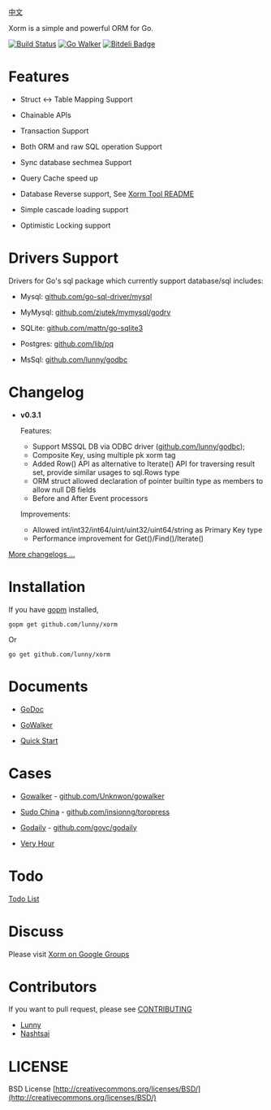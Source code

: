 [中文](https://github.com/lunny/xorm/blob/master/README_CN.md)

Xorm is a simple and powerful ORM for Go.

[![Build Status](https://drone.io/github.com/lunny/xorm/status.png)](https://drone.io/github.com/lunny/xorm/latest)  [![Go Walker](http://gowalker.org/api/v1/badge)](http://gowalker.org/github.com/lunny/xorm) [![Bitdeli Badge](https://d2weczhvl823v0.cloudfront.net/lunny/xorm/trend.png)](https://bitdeli.com/free "Bitdeli Badge")

# Features

* Struct <-> Table Mapping Support

* Chainable APIs
 
* Transaction Support

* Both ORM and raw SQL operation Support

* Sync database sechmea Support

* Query Cache speed up

* Database Reverse support, See [Xorm Tool README](https://github.com/lunny/xorm/blob/master/xorm/README.md)

* Simple cascade loading support

* Optimistic Locking support


# Drivers Support

Drivers for Go's sql package which currently support database/sql includes:

* Mysql: [github.com/go-sql-driver/mysql](https://github.com/go-sql-driver/mysql)

* MyMysql: [github.com/ziutek/mymysql/godrv](https://github.com/ziutek/mymysql/godrv)

* SQLite: [github.com/mattn/go-sqlite3](https://github.com/mattn/go-sqlite3)

* Postgres: [github.com/lib/pq](https://github.com/lib/pq)

* MsSql: [github.com/lunny/godbc](https://github.com/lunny/godbc)

# Changelog

* **v0.3.1** 

	Features:
	* Support MSSQL DB via ODBC driver ([github.com/lunny/godbc](https://github.com/lunny/godbc));
	* Composite Key, using multiple pk xorm tag 
	* Added Row() API as alternative to Iterate() API for traversing result set, provide similar usages to sql.Rows type
	* ORM struct allowed declaration of pointer builtin type as members to allow null DB fields 
	* Before and After Event processors

	Improvements:
	* Allowed int/int32/int64/uint/uint32/uint64/string as Primary Key type
	* Performance improvement for Get()/Find()/Iterate()

[More changelogs ...](https://github.com/lunny/xorm/blob/master/docs/Changelog.md)

# Installation

If you have [gopm](https://github.com/gpmgo/gopm) installed, 

	gopm get github.com/lunny/xorm
	
Or

	go get github.com/lunny/xorm

# Documents

* [GoDoc](http://godoc.org/github.com/lunny/xorm)

* [GoWalker](http://gowalker.org/github.com/lunny/xorm)

* [Quick Start](https://github.com/lunny/xorm/blob/master/docs/QuickStartEn.md)

# Cases

* [Gowalker](http://gowalker.org) - [github.com/Unknwon/gowalker](http://github.com/Unknwon/gowalker)

* [Sudo China](http://sudochina.com) - [github.com/insionng/toropress](http://github.com/insionng/toropress)

* [Godaily](http://godaily.org) - [github.com/govc/godaily](http://github.com/govc/godaily)

* [Very Hour](http://veryhour.com/)

# Todo

[Todo List](https://trello.com/b/IHsuAnhk/xorm)

# Discuss

Please visit [Xorm on Google Groups](https://groups.google.com/forum/#!forum/xorm)

# Contributors

If you want to pull request, please see [CONTRIBUTING](https://github.com/lunny/xorm/blob/master/CONTRIBUTING.md)

* [Lunny](https://github.com/lunny)
* [Nashtsai](https://github.com/nashtsai)

# LICENSE

 BSD License
 [http://creativecommons.org/licenses/BSD/](http://creativecommons.org/licenses/BSD/)
